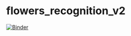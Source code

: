 # flowers_recognition_v2
[![Binder](https://mybinder.org/badge_logo.svg)](https://mybinder.org/v2/gh/reda-maizate/flowers_recognition_v2/master?filepath=%2Fvoila%2Frender%2Fflowers_recognition_v2.ipynb)
